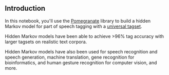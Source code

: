 ## Introduction

In this notebook, you'll use the [Pomegranate](https://github.com/jmschrei/pomegranate) library to build a hidden Markov model for part of speech tagging with a [universal tagset](http://www.petrovi.de/data/universal.pdf). 

Hidden Markov models have been able to achieve >96% tag accuracy with larger tagsets on realistic text corpora. 

Hidden Markov models have also been used for speech recognition and speech generation, machine translation, gene recognition for bioinformatics, and human gesture recognition for computer vision, and more.



